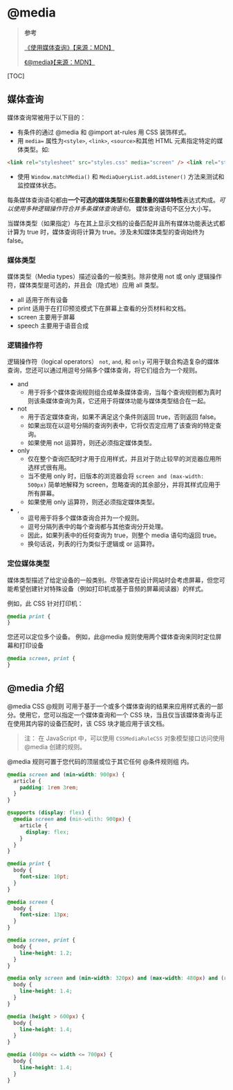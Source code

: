 # @media

> **参考**
>
> [《使用媒体查询》【来源：MDN】](https://developer.mozilla.org/zh-CN/docs/Web/CSS/Media_Queries/Using_media_queries)
>
> [《@media》【来源：MDN】](https://developer.mozilla.org/zh-CN/docs/Web/CSS/@media)

[TOC]

## 媒体查询

媒体查询常被用于以下目的：

- 有条件的通过 @media 和 @import at-rules 用 CSS 装饰样式。
- 用 `media=` 属性为`<style>`, `<link>`, `<source>`和其他 HTML 元素指定特定的媒体类型。如:

```html
<link rel="stylesheet" src="styles.css" media="screen" /> <link rel="stylesheet" src="styles.css" media="print" />
```

- 使用 `Window.matchMedia()` 和 `MediaQueryList.addListener()` 方法来测试和监控媒体状态。

每条媒体查询语句都由**一个可选的媒体类型**和**任意数量的媒体特性**表达式构成。_可以使用多种逻辑操作符合并多条媒体查询语句。_ 媒体查询语句不区分大小写。

当媒体类型（如果指定）与在其上显示文档的设备匹配并且所有媒体功能表达式都计算为 true 时，媒体查询将计算为 true。涉及未知媒体类型的查询始终为 false。

### 媒体类型

媒体类型（Media types）描述设备的一般类别。除非使用 not 或 only 逻辑操作符，媒体类型是可选的，并且会（隐式地）应用 all 类型。

- all 适用于所有设备
- print 适用于在打印预览模式下在屏幕上查看的分页材料和文档。
- screen 主要用于屏幕
- speech 主要用于语音合成

### 逻辑操作符

逻辑操作符（logical operators） `not`, `and`, 和 `only` 可用于联合构造复杂的媒体查询，您还可以通过用逗号分隔多个媒体查询，将它们组合为一个规则。

- and
  - 用于将多个媒体查询规则组合成单条媒体查询，当每个查询规则都为真时则该条媒体查询为真，它还用于将媒体功能与媒体类型结合在一起。
- not
  - 用于否定媒体查询，如果不满足这个条件则返回 true，否则返回 false。
  - 如果出现在以逗号分隔的查询列表中，它将仅否定应用了该查询的特定查询。
  - 如果使用 not 运算符，则还必须指定媒体类型。
- only
  - 仅在整个查询匹配时才用于应用样式，并且对于防止较早的浏览器应用所选样式很有用。
  - 当不使用 only 时，旧版本的浏览器会将 `screen and (max-width: 500px)` 简单地解释为 screen，忽略查询的其余部分，并将其样式应用于所有屏幕。
  - 如果使用 only 运算符，则还必须指定媒体类型。
- ,
  - 逗号用于将多个媒体查询合并为一个规则。
  - 逗号分隔列表中的每个查询都与其他查询分开处理。
  - 因此，如果列表中的任何查询为 true，则整个 media 语句均返回 true。
  - 换句话说，列表的行为类似于逻辑或 or 运算符。

### 定位媒体类型

媒体类型描述了给定设备的一般类别。尽管通常在设计网站时会考虑屏幕，但您可能希望创建针对特殊设备（例如打印机或基于音频的屏幕阅读器）的样式。

例如，此 CSS 针对打印机：

```css
@media print {
}
```

您还可以定位多个设备。 例如，此@media 规则使用两个媒体查询来同时定位屏幕和打印设备

```css
@media screen, print {
}
```

## @media 介绍

@media CSS @规则 可用于基于一个或多个媒体查询的结果来应用样式表的一部分。使用它，您可以指定一个媒体查询和一个 CSS 块，当且仅当该媒体查询与正在使用其内容的设备匹配时，该 CSS 块才能应用于该文档。

> 注： 在 JavaScript 中，可以使用 `CSSMediaRuleCSS` 对象模型接口访问使用 @media 创建的规则。

@media 规则可置于您代码的顶层或位于其它任何 @条件规则组 内。

```css
@media screen and (min-width: 900px) {
  article {
    padding: 1rem 3rem;
  }
}

@supports (display: flex) {
  @media screen and (min-wdith: 900px) {
    article {
      display: flex;
    }
  }
}

@media print {
  body {
    font-size: 10pt;
  }
}

@media screen {
  body {
    font-size: 13px;
  }
}

@media screen, print {
  body {
    line-height: 1.2;
  }
}

@media only screen and (min-width: 320px) and (max-width: 480px) and (resolution: 150dpi) {
  body {
    line-height: 1.4;
  }
}

@media (height > 600px) {
  body {
    line-height: 1.4;
  }
}

@media (400px <= width <= 700px) {
  body {
    line-height: 1.4;
  }
}
```
